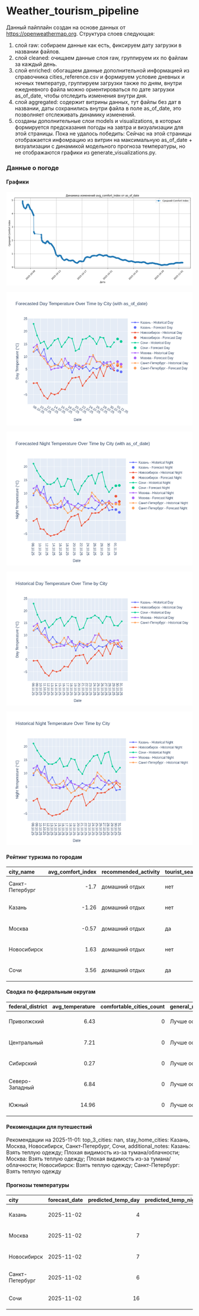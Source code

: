 # Weather_tourism_pipeline
Данный пайплайн создан на основе данных от https://openweathermap.org.
Структура слоев следующая:
  1) слой raw: 
  собираем данные как есть, фиксируем дату загрузки в названии файлов.
  2) слой cleaned:
  очищаем данные слоя raw, группируем их по файлам за каждый день.
  3) слой enriched:
  обогащаем данные дополнительной информацией из справочника cities_reference.csv и формируем условие дневных и ночных температур,
  группируем загрузки также по дням, внутри ежедневного файла можно ориентироваться по дате загрузки as_of_date, чтобы отследить изменения внутри дня.
  4) слой aggregated:
   содержит витрины данных, тут файлы без дат в названии, даты сохранились внутри файла в поле as_of_date, это позволняет отслеживать динамику изменений.
  6) созданы дополнительные слои models и visualizations, в которых формируется предсказания погоды на завтра и визуализации для этой страницы.
  Пока не удалось победить: Сейчас на этой страницы отображается инфомрацию из витрин на максимальную as_of_date + визуализации с динамикой модельного прогноза температуры, 
  но не отображаются графики из generate_visualizations.py.
<!-- WEATHER DATA START -->
### Данные о погоде

#### Графики
![Comfort Index Trend](data/visualizations/comfort_index_trend.png)

![Forecasted Day Temperature](data/visualizations/forecasted_day_temperature.png)

![Forecasted Night Temperature](data/visualizations/forecasted_night_temperature.png)

![Historical Day Temperature](data/visualizations/historical_day_temperature.png)

![Historical Night Temperature](data/visualizations/historical_night_temperature.png)

#### Рейтинг туризма по городам
| city_name       |   avg_comfort_index | recommended_activity   | tourist_season_match   | tourism_season   | tour_recommendation       | as_of_date          |
|:----------------|--------------------:|:-----------------------|:-----------------------|:-----------------|:--------------------------|:--------------------|
| Санкт-Петербург |               -1.7  | домашний отдых         | нет                    | Май-Сентябрь     | домашний отдых вне сезона | 2025-11-01 14:19:00 |
| Казань          |               -1.26 | домашний отдых         | нет                    | Май-Сентябрь     | домашний отдых вне сезона | 2025-11-01 14:19:00 |
| Москва          |               -0.57 | домашний отдых         | да                     | Круглогодично    | домашний отдых в сезон    | 2025-11-01 14:19:00 |
| Новосибирск     |                1.63 | домашний отдых         | нет                    | Июнь-Август      | домашний отдых вне сезона | 2025-11-01 14:19:00 |
| Сочи            |                3.56 | домашний отдых         | да                     | Май-Октябрь      | домашний отдых в сезон    | 2025-11-01 14:19:00 |

#### Сводка по федеральным округам
| federal_district   |   avg_temperature |   comfortable_cities_count | general_recommendation   | as_of_date          |
|:-------------------|------------------:|---------------------------:|:-------------------------|:--------------------|
| Приволжский        |              6.43 |                          0 | Лучше остаться дома      | 2025-11-01 14:19:00 |
| Центральный        |              7.21 |                          0 | Лучше остаться дома      | 2025-11-01 14:19:00 |
| Сибирский          |              0.27 |                          0 | Лучше остаться дома      | 2025-11-01 14:19:00 |
| Северо-Западный    |              6.84 |                          0 | Лучше остаться дома      | 2025-11-01 14:19:00 |
| Южный              |             14.96 |                          0 | Лучше остаться дома      | 2025-11-01 14:19:00 |

#### Рекомендации для путешествий
Рекомендации на 2025-11-01: top_3_cities: nan, stay_home_cities: Казань, Москва, Новосибирск, Санкт-Петербург, Сочи, additional_notes: Казань: Взять теплую одежду; Плохая видимость из-за тумана/облачности; Москва: Взять теплую одежду; Плохая видимость из-за тумана/облачности; Новосибирск: Взять теплую одежду; Санкт-Петербург: Взять теплую одежду

#### Прогнозы температуры
| city            | forecast_date   |   predicted_temp_day |   predicted_temp_night | model_type       | as_of_date          |
|:----------------|:----------------|---------------------:|-----------------------:|:-----------------|:--------------------|
| Казань          | 2025-11-02      |                    4 |                      3 | LinearRegression | 2025-11-01 14:19:36 |
| Москва          | 2025-11-02      |                    7 |                      6 | LinearRegression | 2025-11-01 14:19:36 |
| Новосибирск     | 2025-11-02      |                    7 |                      7 | LinearRegression | 2025-11-01 14:19:36 |
| Санкт-Петербург | 2025-11-02      |                    6 |                      6 | LinearRegression | 2025-11-01 14:19:36 |
| Сочи            | 2025-11-02      |                   16 |                     13 | LinearRegression | 2025-11-01 14:19:36 |


<!-- WEATHER DATA END -->
